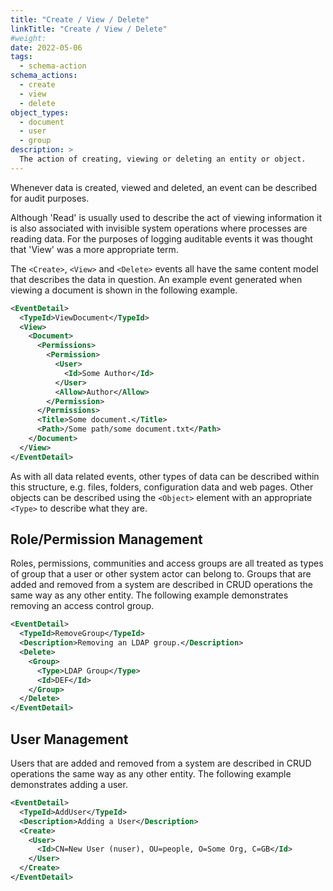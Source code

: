 ```yaml
---
title: "Create / View / Delete"
linkTitle: "Create / View / Delete"
#weight:
date: 2022-05-06
tags: 
  - schema-action
schema_actions:
  - create
  - view
  - delete
object_types:
  - document
  - user
  - group
description: >
  The action of creating, viewing or deleting an entity or object.
---
```


Whenever data is created, viewed and deleted, an event can be described for audit purposes.

Although 'Read' is usually used to describe the act of viewing information it is also associated with invisible system operations where processes are reading data. For the purposes of logging auditable events it was thought that 'View' was a more appropriate term.

The `<Create>`, `<View>` and `<Delete>` events all have the same content model that describes the data in question. An example event generated when viewing a document is shown in the following example.

```xml
<EventDetail>
  <TypeId>ViewDocument</TypeId>
  <View>
    <Document>
      <Permissions>
        <Permission>
          <User>
            <Id>Some Author</Id>
          </User>
          <Allow>Author</Allow>
        </Permission>
      </Permissions>
      <Title>Some document.</Title>
      <Path>/Some path/some document.txt</Path>
    </Document>
  </View>
</EventDetail>
``` 

As with all data related events, other types of data can be described within this structure, e.g. files, folders, configuration data and web pages. Other objects can be described using the `<Object>` element with an appropriate `<Type>` to describe what they are.

## Role/Permission Management
Roles, permissions, communities and access groups are all treated as types of group that a user or other system actor can belong to. Groups that are added and removed from a system are described in CRUD operations the same way as any other entity. The following example demonstrates removing an access control group.

```xml
<EventDetail>
  <TypeId>RemoveGroup</TypeId>
  <Description>Removing an LDAP group.</Description>
  <Delete>
    <Group>
      <Type>LDAP Group</Type>
      <Id>DEF</Id>
    </Group>
  </Delete>
</EventDetail>
``` 

## User Management
Users that are added and removed from a system are described in CRUD operations the same way as any other entity. The following example demonstrates adding a user.

```xml
<EventDetail>
  <TypeId>AddUser</TypeId>
  <Description>Adding a User</Description>
  <Create>
    <User>
      <Id>CN=New User (nuser), OU=people, O=Some Org, C=GB</Id>
    </User>
  </Create>
</EventDetail>
``` 

